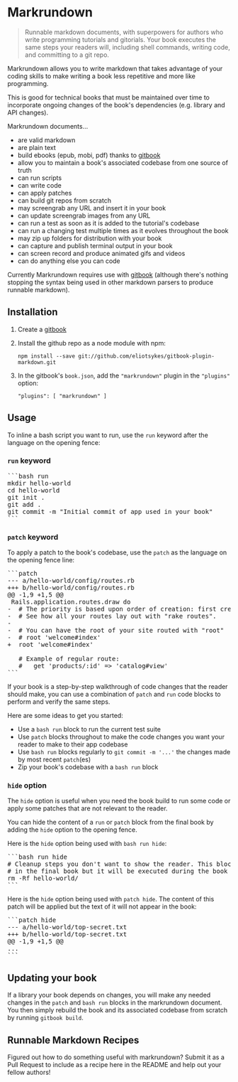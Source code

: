 # Markrundown

> Runnable markdown documents, with superpowers for authors who write programming tutorials and gitorials. Your book executes the same steps your readers will, including shell commands, writing code, and committing to a git repo.

Markrundown allows you to write markdown that takes advantage of your coding skills to make writing a  book less repetitive and more like programming. 

This is good for technical books that must be maintained over time to incorporate ongoing changes of the book's dependencies (e.g. library and API changes).

Markrundown documents&hellip;

- are valid markdown 
- are plain text
- build ebooks (epub, mobi, pdf) thanks to [gitbook](https://github.com/GitbookIO/gitbook)
- allow you to maintain a book's associated codebase from one source of truth
- can run scripts 
- can write code
- can apply patches
- can build git repos from scratch
- may screengrab any URL and insert it in your book
- can update screengrab images from any URL
- can run a test as soon as it is added to the tutorial's codebase
- can run a changing test multiple times as it evolves throughout the book
- may zip up folders for distribution with your book
- can capture and publish terminal output in your book
- can screen record and produce animated gifs and videos
- can do anything else you can code

Currently Markrundown requires use with [gitbook](https://github.com/GitbookIO/gitbook) (although there's nothing stopping the syntax being used in other markdown parsers to produce runnable markdown).

## Installation

1. Create a [gitbook](https://github.com/GitbookIO/gitbook)
2. Install the github repo as a node module with npm:

    ```
    npm install --save git://github.com/eliotsykes/gitbook-plugin-markdown.git
    ```

3. In the gitbook's `book.json`, add the `"markrundown"` plugin in the `"plugins"` option:

    ```
    "plugins": [ "markrundown" ]
    ```

## Usage

To inline a bash script you want to run, use the `run` keyword after the language on the opening fence:

### `run` keyword

<pre>
```bash run
mkdir hello-world
cd hello-world
git init .
git add .
git commit -m "Initial commit of app used in your book"
```
</pre>

### `patch` keyword

To apply a patch to the book's codebase, use the `patch` as the language on the opening fence line:

<pre>
```patch
--- a/hello-world/config/routes.rb
+++ b/hello-world/config/routes.rb
@@ -1,9 +1,5 @@
 Rails.application.routes.draw do
-  # The priority is based upon order of creation: first created -> highest priority.
-  # See how all your routes lay out with "rake routes".
-
-  # You can have the root of your site routed with "root"
-  # root 'welcome#index'
+  root 'welcome#index'
 
   # Example of regular route:
   #   get 'products/:id' => 'catalog#view'
```
</pre>

If your book is a step-by-step walkthrough of code changes that the reader should make, you can use a combination of `patch` and `run` code blocks to perform and verify the same steps.

Here are some ideas to get you started:

- Use a `bash run` block to run the current test suite
- Use `patch` blocks throughout to make the code changes you want your reader to make to their app codebase
- Use `bash run` blocks regularly to `git commit -m '...'` the changes made by most recent `patch`(es) 
- Zip your book's codebase with a `bash run` block


### `hide` option

The `hide` option is useful when you need the book build to run some code or apply some patches that are not relevant to the reader.

You can hide the content of a `run` or `patch` block from the final book by adding the `hide` option to the opening fence.

Here is the `hide` option being used with `bash run hide`:

<pre>
```bash run hide
# Cleanup steps you don't want to show the reader. This block will not be output
# in the final book but it will be executed during the book build.
rm -Rf hello-world/
```
</pre>

Here is the `hide` option being used with `patch hide`. The content of this patch will be applied but the text of it will not appear in the book:

<pre>
```patch hide
--- a/hello-world/top-secret.txt
+++ b/hello-world/top-secret.txt
@@ -1,9 +1,5 @@
...
```
</pre>


## Updating your book

If a library your book depends on changes, you will make any needed changes in the `patch` and `bash run` blocks in the markrundown document. You then simply rebuild the book and its associated codebase from scratch by running `gitbook build`.

## Runnable Markdown Recipes

Figured out how to do something useful with markrundown? Submit it as a Pull Request to include as a recipe here in the README and help out your fellow authors!


